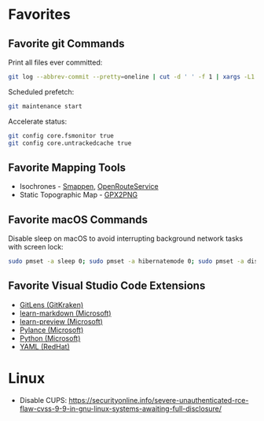 # Favorites

## Favorite git Commands

Print all files ever committed:

```bash
git log --abbrev-commit --pretty=oneline | cut -d ' ' -f 1 | xargs -L1 git diff-tree --no-commit-id --name-only -r | sort | uniq
```

Scheduled prefetch:

```bash
git maintenance start
```

Accelerate status:

```bash
git config core.fsmonitor true
git config core.untrackedcache true
```

## Favorite Mapping Tools

- Isochrones - [Smappen](https://www.smappen.com/), [OpenRouteService](https://maps.openrouteservice.org/)
- Static Topographic Map - [GPX2PNG](https://altermarkive.github.io/altermarkive/gpx2png.html)

## Favorite macOS Commands

Disable sleep on macOS to avoid interrupting background network tasks with screen lock:

```bash
sudo pmset -a sleep 0; sudo pmset -a hibernatemode 0; sudo pmset -a disablesleep 1
```

## Favorite Visual Studio Code Extensions

- [GitLens (GitKraken)](https://marketplace.visualstudio.com/items?itemName=eamodio.gitlens)
- [learn-markdown (Microsoft)](https://marketplace.visualstudio.com/items?itemName=docsmsft.docs-markdown)
- [learn-preview (Microsoft)](https://marketplace.visualstudio.com/items?itemName=docsmsft.docs-preview)
- [Pylance (Microsoft)](https://marketplace.visualstudio.com/items?itemName=ms-python.python)
- [Python (Microsoft)](https://marketplace.visualstudio.com/items?itemName=ms-python.python)
- [YAML (RedHat)](https://marketplace.visualstudio.com/items?itemName=redhat.vscode-yaml)

# Linux

- Disable CUPS: https://securityonline.info/severe-unauthenticated-rce-flaw-cvss-9-9-in-gnu-linux-systems-awaiting-full-disclosure/

